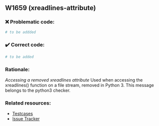 ## W1659 (xreadlines-attribute)

### :x: Problematic code:

```python
# to be addded
```

### :heavy_check_mark: Correct code:

```python
# to be added
```

### Rationale:

 *Accessing a removed xreadlines attribute*
  Used when accessing the xreadlines() function on a file stream, removed in
  Python 3. This message belongs to the python3 checker.



### Related resources:

- [Testcases](#)
- [Issue Tracker](https://github.com/PyCQA/pylint/issues?q=is%3Aissue+%22xreadlines-attribute%22+OR+%22W1659%22)
